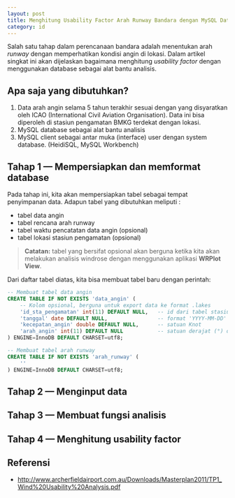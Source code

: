 ```yaml
---
layout: post
title: Menghitung Usability Factor Arah Runway Bandara dengan MySQL Database
category: id
---
```

Salah satu tahap dalam perencanaan bandara adalah menentukan arah *runway* dengan memperhatikan kondisi angin di lokasi. Dalam artikel singkat ini akan dijelaskan bagaimana menghitung *usability factor* dengan menggunakan database sebagai alat bantu analisis.

## Apa saja yang dibutuhkan?

1. Data arah angin selama 5 tahun terakhir sesuai dengan yang disyaratkan oleh ICAO (International Civil Aviation Organisation). Data ini bisa diperoleh di stasiun pengamatan BMKG terdekat dengan lokasi.
2. MySQL database sebagai alat bantu analisis
3. MySQL client sebagai antar muka (interface) user dengan system database. (HeidiSQL, MySQL Workbench)

## Tahap 1 — Mempersiapkan dan memformat database

Pada tahap ini, kita akan mempersiapkan tabel sebagai tempat penyimpanan data. Adapun tabel yang dibutuhkan meliputi :
- tabel data angin
- tabel rencana arah runway
- tabel waktu pencatatan data angin (opsional)
- tabel lokasi stasiun pengamatan (opsional)

> **Catatan:** tabel yang bersifat opsional akan berguna ketika kita akan melakukan analisis windrose dengan menggunakan aplikasi **WRPlot View**.

Dari daftar tabel diatas, kita bisa membuat tabel baru dengan perintah:

```sql
-- Membuat tabel data angin
CREATE TABLE IF NOT EXISTS 'data_angin' (
    -- Kolom opsional, berguna untuk export data ke format .lakes
    'id_sta_pengamatan' int(11) DEFAULT NULL,   -- id dari tabel stasiun pengamatan
    'tanggal' date DEFAULT NULL,                -- format 'YYYY-MM-DD'
    'kecepatan_angin' double DEFAULT NULL,      -- satuan Knot
    'arah_angin' int(11) DEFAULT NULL           -- satuan derajat (°) dengan 0° = utara
) ENGINE=InnoDB DEFAULT CHARSET=utf8;

-- Membuat tabel arah runway
CREATE TABLE IF NOT EXISTS 'arah_runway' (
    ''
) ENGINE=InnoDB DEFAULT CHARSET=utf8;
```

## Tahap 2 — Menginput data
## Tahap 3 — Membuat fungsi analisis
## Tahap 4 — Menghitung usability factor

## Referensi

- http://www.archerfieldairport.com.au/Downloads/Masterplan2011/TP1_Wind%20Usability%20Analysis.pdf
